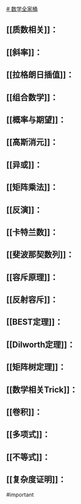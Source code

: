 [# 数学全家桶](https://zhuanlan.zhihu.com/p/716987334)
## [[质数相关]]：

## [[斜率]]：
## [[拉格朗日插值]]：

## [[组合数学]]：

## [[概率与期望]]：

## [[高斯消元]]：
## [[异或]]：

## [[矩阵乘法]]：

## [[反演]]：

## [[卡特兰数]]：

## [[斐波那契数列]]：

## [[容斥原理]]：
## [[反射容斥]]：

## [[BEST定理]]：

## [[Dilworth定理]]：

## [[矩阵树定理]]：
## [[数学相关Trick]]：

## [[卷积]]：
## [[多项式]]：

## [[不等式]]：
## [[复杂度证明]]：



#important 